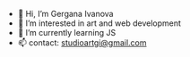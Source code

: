 - 👋 Hi, I’m Gergana Ivanova
- 👀 I’m interested in art and web development
- 🌱 I’m currently learning JS
- 📫 contact: studioartgi@gmail.com

<!---
art-gi/art-gi is a ✨ special ✨ repository because its `README.md` (this file) appears on your GitHub profile.
You can click the Preview link to take a look at your changes.
--->
